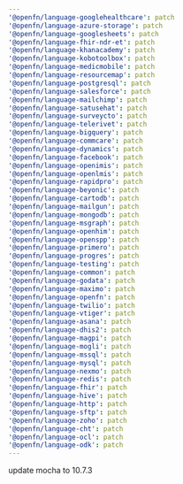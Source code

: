 ```yaml
---
'@openfn/language-googlehealthcare': patch
'@openfn/language-azure-storage': patch
'@openfn/language-googlesheets': patch
'@openfn/language-fhir-ndr-et': patch
'@openfn/language-khanacademy': patch
'@openfn/language-kobotoolbox': patch
'@openfn/language-medicmobile': patch
'@openfn/language-resourcemap': patch
'@openfn/language-postgresql': patch
'@openfn/language-salesforce': patch
'@openfn/language-mailchimp': patch
'@openfn/language-satusehat': patch
'@openfn/language-surveycto': patch
'@openfn/language-telerivet': patch
'@openfn/language-bigquery': patch
'@openfn/language-commcare': patch
'@openfn/language-dynamics': patch
'@openfn/language-facebook': patch
'@openfn/language-openimis': patch
'@openfn/language-openlmis': patch
'@openfn/language-rapidpro': patch
'@openfn/language-beyonic': patch
'@openfn/language-cartodb': patch
'@openfn/language-mailgun': patch
'@openfn/language-mongodb': patch
'@openfn/language-msgraph': patch
'@openfn/language-openhim': patch
'@openfn/language-openspp': patch
'@openfn/language-primero': patch
'@openfn/language-progres': patch
'@openfn/language-testing': patch
'@openfn/language-common': patch
'@openfn/language-godata': patch
'@openfn/language-maximo': patch
'@openfn/language-openfn': patch
'@openfn/language-twilio': patch
'@openfn/language-vtiger': patch
'@openfn/language-asana': patch
'@openfn/language-dhis2': patch
'@openfn/language-magpi': patch
'@openfn/language-mogli': patch
'@openfn/language-mssql': patch
'@openfn/language-mysql': patch
'@openfn/language-nexmo': patch
'@openfn/language-redis': patch
'@openfn/language-fhir': patch
'@openfn/language-hive': patch
'@openfn/language-http': patch
'@openfn/language-sftp': patch
'@openfn/language-zoho': patch
'@openfn/language-cht': patch
'@openfn/language-ocl': patch
'@openfn/language-odk': patch
---
```


update mocha to 10.7.3
